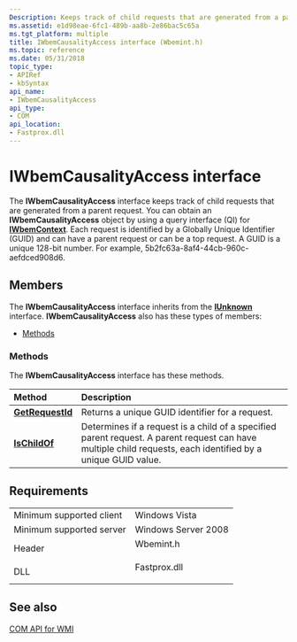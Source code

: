 ```yaml
---
Description: Keeps track of child requests that are generated from a parent request.
ms.assetid: e1d98eae-6fc1-489b-aa8b-2e86bac5c65a
ms.tgt_platform: multiple
title: IWbemCausalityAccess interface (Wbemint.h)
ms.topic: reference
ms.date: 05/31/2018
topic_type: 
- APIRef
- kbSyntax
api_name: 
- IWbemCausalityAccess
api_type: 
- COM
api_location: 
- Fastprox.dll
---
```


# IWbemCausalityAccess interface

The **IWbemCausalityAccess** interface keeps track of child requests that are generated from a parent request. You can obtain an **IWbemCausalityAccess** object by using a query interface (QI) for [**IWbemContext**](/windows/desktop/api/WbemCli/nn-wbemcli-iwbemcontext). Each request is identified by a Globally Unique Identifier (GUID) and can have a parent request or can be a top request. A GUID is a unique 128-bit number. For example, 5b2fc63a-8af4-44cb-960c-aefdced908d6.

## Members

The **IWbemCausalityAccess** interface inherits from the [**IUnknown**](/windows/desktop/api/unknwn/nn-unknwn-iunknown) interface. **IWbemCausalityAccess** also has these types of members:

-   [Methods](#methods)

### Methods

The **IWbemCausalityAccess** interface has these methods.



| Method                                                    | Description                                                                                                                                                             |
|:----------------------------------------------------------|:------------------------------------------------------------------------------------------------------------------------------------------------------------------------|
| [**GetRequestId**](iwbemcausalityaccess-getrequestid.md) | Returns a unique GUID identifier for a request.<br/>                                                                                                              |
| [**IsChildOf**](iwbemcausalityaccess-ischildof.md)       | Determines if a request is a child of a specified parent request. A parent request can have multiple child requests, each identified by a unique GUID value.<br/> |



 

## Requirements



|                                     |                                                                                         |
|-------------------------------------|-----------------------------------------------------------------------------------------|
| Minimum supported client<br/> | Windows Vista<br/>                                                                |
| Minimum supported server<br/> | Windows Server 2008<br/>                                                          |
| Header<br/>                   | <dl> <dt>Wbemint.h</dt> </dl>    |
| DLL<br/>                      | <dl> <dt>Fastprox.dll</dt> </dl> |



## See also

<dl> <dt>

[COM API for WMI](com-api-for-wmi.md)
</dt> </dl>

 

